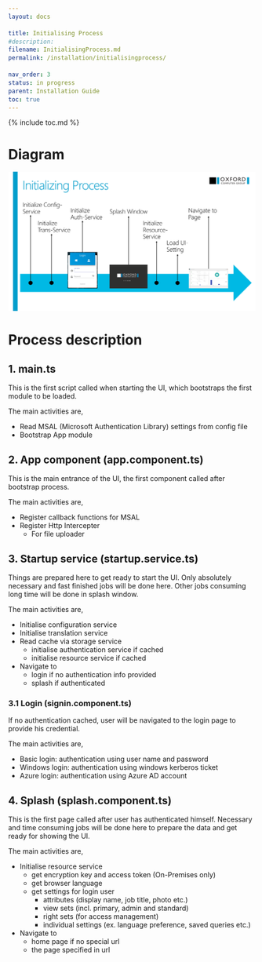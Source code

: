```yaml
---
layout: docs

title: Initialising Process
#description:
filename: InitialisingProcess.md
permalink: /installation/initialisingprocess/

nav_order: 3
status: in progress
parent: Installation Guide
toc: true
---
```

{% include toc.md %}

# Diagram

![init_process.png](/img/init_process-61f4f0ae-76a0-4bcd-8f48-568dbbf0487f.png)

# Process description

## 1. main.ts

This is the first script called when starting the UI, which bootstraps the first module to be loaded.

The main activities are,
- Read MSAL (Microsoft Authentication Library) settings from config file
- Bootstrap App module

## 2. App component (app.component.ts)

This is the main entrance of the UI, the first component called after bootstrap process.

The main activities are,
- Register callback functions for MSAL
- Register Http Intercepter
  - For file uploader

## 3. Startup service (startup.service.ts)

Things are prepared here to get ready to start the UI. Only absolutely necessary and fast finished jobs will be done here. Other jobs consuming long time will be done in splash window.

The main activities are,
- Initialise configuration service
- Initialise translation service
- Read cache via storage service
  - initialise authentication service if cached
  - initialise resource service if cached
- Navigate to
  - login if no authentication info provided
  - splash if authenticated

### 3.1 Login (signin.component.ts)

If no authentication cached, user will be navigated to the login page to provide his credential.

The main activities are,
- Basic login: authentication using user name and password
- Windows login: authentication using windows kerberos ticket
- Azure login: authentication using Azure AD account

## 4. Splash (splash.component.ts)

This is the first page called after user has authenticated himself. Necessary and time consuming jobs will be done here to prepare the data and get ready for showing the UI.

The main activities are,
- Initialise resource service
  - get encryption key and access token (On-Premises only)
  - get browser language
  - get settings for login user
    - attributes (display name, job title, photo etc.)
    - view sets (incl. primary, admin and standard)
    - right sets (for access management)
    - individual settings (ex. language preference, saved queries etc.)
- Navigate to
  - home page if no special url
  - the page specified in url
